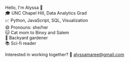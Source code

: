 Hello, I'm Alyssa 👋
<br> 🎓 UNC Chapel Hill, Data Analytics Grad
<br> 📈 Python, JavaScript, SQL, Visualization
<br> 😄 Pronouns: she/her
<br> 🐱 Cat mom to Binxy and Salem
<br> 🌻 Backyard gardener
<br> 📚 Sci-fi reader

Interested in working together? 
📧 alyssamaree@gmail.com

